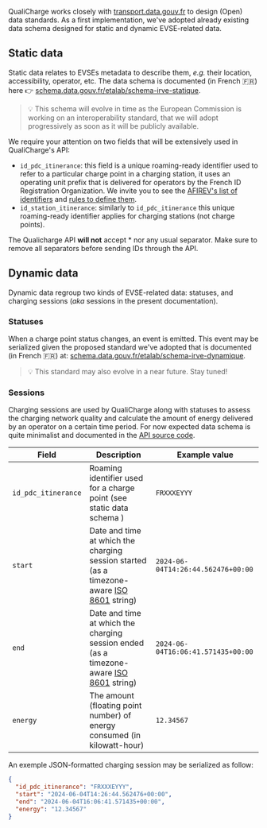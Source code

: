 QualiCharge works closely with
[transport.data.gouv.fr](https://transport.data.gouv.fr/) to design (Open) data
standards. As a first implementation, we've adopted already existing data schema
designed for static and dynamic EVSE-related data.

## Static data

Static data relates to EVSEs metadata to describe them, _e.g._ their location,
accessibility, operator, etc. The data schema is documented (in French 🇫🇷) here 👉
[schema.data.gouv.fr/etalab/schema-irve-statique](https://schema.data.gouv.fr/etalab/schema-irve-statique/2.3.1/documentation.html).

> :bulb: This schema will evolve in time as the European Commission is working on
> an interoperability standard, that we will adopt progressively as soon as it
> will be publicly available.

We require your attention on two fields that will be extensively used in
QualiCharge's API:

- `id_pdc_itinerance`: this field is a unique roaming-ready identifier used to
  refer to a particular charge point in a charging station, it uses an operating unit prefix
  that is delivered for operators by the French ID Registration Organization. We invite you to see
  the
  [AFIREV's list of identifiers](https://afirev.fr/en/list-of-assigned-identifiers/)
  and [rules to define them](https://afirev.fr/en/general-informations/).
- `id_station_itinerance`: similarly to `id_pdc_itinerance` this unique
  roaming-ready identifier applies for charging stations (not charge points).

The Qualicharge API **will not** accept \* nor any usual separator. Make sure to remove all separators before sending IDs through the API.

## Dynamic data

Dynamic data regroup two kinds of EVSE-related data: statuses, and charging
sessions (_aka_ sessions in the present documentation).

### Statuses

When a charge point status changes, an event is emitted. This event may be
serialized given the proposed standard we've adopted that is documented (in
French 🇫🇷) at:
[schema.data.gouv.fr/etalab/schema-irve-dynamique](https://schema.data.gouv.fr/etalab/schema-irve-dynamique/2.3.1/documentation.html).

> :bulb: This standard may also evolve in a near future. Stay tuned!

### Sessions

Charging sessions are used by QualiCharge along with statuses to assess the
charging network quality and calculate the amount of energy delivered by an
operator on a certain time period. For now expected data schema is quite
minimalist and documented in the
[API source code](https://github.com/MTES-MCT/qualicharge/blob/main/src/api/qualicharge/models/dynamic.py).

| Field               | Description                                                                                                                         | Example value                      |
| ------------------- | ----------------------------------------------------------------------------------------------------------------------------------- | ---------------------------------- |
| `id_pdc_itinerance` | Roaming identifier used for a charge point (see static data schema )                                                             | `FRXXXEYYY`                        |
| `start`             | Date and time at which the charging session started (as a timezone-aware [ISO 8601](https://en.wikipedia.org/wiki/ISO_8601) string) | `2024-06-04T14:26:44.562476+00:00` |
| `end`               | Date and time at which the charging session ended (as a timezone-aware [ISO 8601](https://en.wikipedia.org/wiki/ISO_8601) string)   | `2024-06-04T16:06:41.571435+00:00` |
| `energy`            | The amount (floating point number) of energy consumed (in kilowatt-hour)                                                                    | `12.34567`                         |

An exemple JSON-formatted charging session may be serialized as follow:

```json
{
  "id_pdc_itinerance": "FRXXXEYYY",
  "start": "2024-06-04T14:26:44.562476+00:00",
  "end": "2024-06-04T16:06:41.571435+00:00",
  "energy": "12.34567"
}
```
